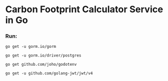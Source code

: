 # Carbon Footprint Calculator Service in Go
### Run:
```
go get -u gorm.io/gorm
```
```
go get -u gorm.io/driver/postgres
```
```
go get github.com/joho/godotenv
```
```
go get -u github.com/golang-jwt/jwt/v4
```
